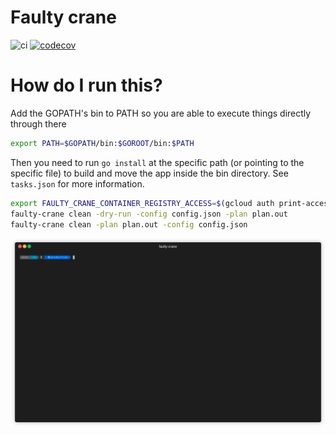 # Faulty crane

![ci](https://github.com/hytromo/faulty-crane/actions/workflows/ci.yml/badge.svg)
[![codecov](https://codecov.io/gh/hytromo/faulty-crane/branch/master/graph/badge.svg?token=4IVE4DZIBZ)](https://codecov.io/gh/hytromo/faulty-crane)

# How do I run this?

Add the GOPATH's bin to PATH so you are able to execute things directly through there

```bash
export PATH=$GOPATH/bin:$GOROOT/bin:$PATH
```

Then you need to run `go install` at the specific path (or pointing to the specific file) to build and move the app inside the bin directory. See `tasks.json` for more information.

```bash
export FAULTY_CRANE_CONTAINER_REGISTRY_ACCESS=$(gcloud auth print-access-token)
faulty-crane clean -dry-run -config config.json -plan plan.out
faulty-crane clean -plan plan.out -config config.json
```

![Usage](final.gif)
